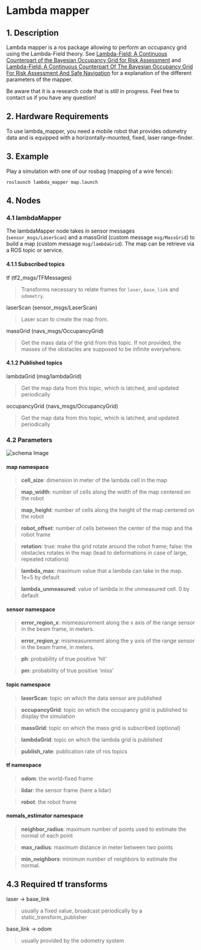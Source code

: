 # Lambda mapper

## 1. Description
Lambda mapper is a ros package allowing to perform an occupancy grid using the Lambda-Field theory.
See  [Lambda-Field: A Continuous Counterpart of the Bayesian Occupancy Grid for Risk Assessment](https://arxiv.org/abs/1903.02285) and [Lambda-Field: A Continuous Counterpart Of The Bayesian Occupancy Grid For Risk Assessment And Safe Navigation](https://arxiv.org/abs/2011.08045) for a explanation of the different parameters of the mapper.

Be aware that it is a research code that is still in progress.
Feel free to contact us if you have any question!

## 2. Hardware Requirements
To use lambda\_mapper, you need a mobile robot that provides odometry data and is equipped with a horizontally-mounted, fixed, laser range-finder.

## 3. Example
Play a simulation with one of our rosbag (mapping of a wire fence):

`roslaunch lambda_mapper map.launch`

## 4. Nodes
### 4.1 lambdaMapper
The lambdaMapper node takes in sensor messages (`sensor_msgs/LaserScan`) and a massGrid (custom message `msg/MassGrid`) to build a map (custom message `msg/lambdaGrid`).
The map can be retrieve via a ROS topic or service.
#### 4.1.1 Subscribed topics
tf (tf2\_msgs/TFMessages)
> Transforms necessary to relate frames for `laser`, `base_link` and `odometry`.

laserScan (sensor\_msgs/LaserScan)  
> Laser scan to create the map from.

massGrid (navs\_msgs/OccupancyGrid)  
>Get the mass data of the grid from this topic.
If not provided, the masses of the obstacles are supposed to be infinite everywhere.

#### 4.1.2 Published topics
lambdaGrid (msg/lambdaGrid)  
>Get the map data from this topic, which is latched, and updated periodically

occupancyGrid (navs\_msgs/OccupancyGrid) 
>Get the map data from this topic, which is latched, and updated periodically

### 4.2 Parameters
![schema Image](image\_explicative\_h.png) 
#### map namespace  
>__cell\_size__: dimension in meter of the lambda cell in the map  

>__map\_width__: number of cells along the width of the map centered on the robot  

>__map\_height__: number of cells along the height of the map centered on the robot  

>__robot\_offset__: number of cells between the center of the map and the robot frame  

>__rotation__: true: make the grid rotate around the robot frame; false: the obstacles rotates in the map (lead to deformations in case of large, repeated rotations)

>__lambda\_max__: maximum value that a lambda can take in the map. 1e+5 by default

>__lambda\_unmeasured__: value of lambda in the unmeasured cell. 0 by default

#### sensor namespace
>__error\_region\_x__: mismeasurement along the x axis of the range sensor in the beam frame, in meters.

>__error\_region\_y__: mismeasurement along the y axis of the range sensor in the beam frame, in meters.

>__ph__: probability of true positive 'hit'

>__pm__: probability of true positive 'miss'

#### topic namespace
>__laserScan__: topic on which the data sensor are published   

>__occupancyGrid__: topic on which the occupancy grid is published to display the simulation  

>__massGrid__: topic on which the mass grid is subscribed (optional)

>__lambdaGrid__: topic on which the lambda grid is published

>__publish\_rate__: publication rate of ros topics  

#### tf namespace
>__odom__: the world-fixed frame  

>__lidar__: the sensor frame (here a lidar)  

>__robot__: the robot frame  

#### nomals\_estimator namespace
>__neighbor\_radius__: maximum number of points used to estimate the normal of each point

>__max\_radius__: maximum distance in meter between two points

>__min\_neighbors__: minimum number of neighbors to estimate the normal.

## 4.3 Required tf transforms
laser -> base\_link
>usually a fixed value, broadcast periodically by a static\_transform\_publisher

base\_link -> odom
>usually provided by the odometry system
